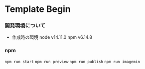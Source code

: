 # Template Begin

### 開発環境について

- 作成時の環境
  node v14.11.0
  npm v6.14.8

### npm

`npm run start`
`npm run preview`
`npm run publish`
`npm run imagemin`
